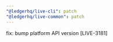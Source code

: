 ```yaml
---
"@ledgerhq/live-cli": patch
"@ledgerhq/live-common": patch
---
```


fix: bump platform API version [LIVE-3181]
